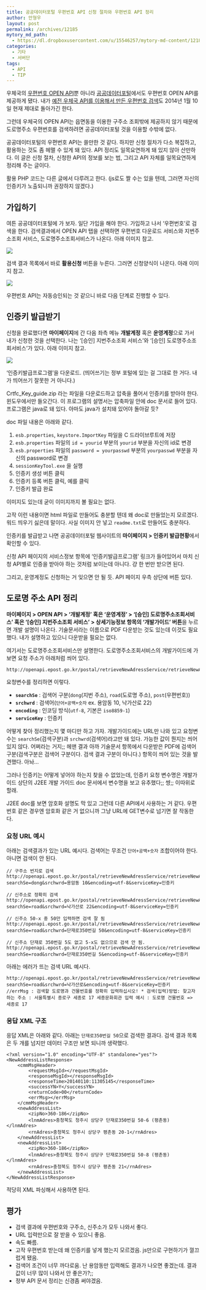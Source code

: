 ```yaml
---
title: 공공데이터포털 우편번호 API 신청 절차와 우편번호 API 정리
author: 안형우
layout: post
permalink: /archives/12185
mytory_md_path:
  - https://dl.dropboxusercontent.com/u/15546257/mytory-md-content/12185-postcode.md
categories:
  - 기타
  - 서버단
tags:
  - API
  - TIP
---
```

우체국의 [우편번호 OPEN API][1]뿐 아니라 [공공데이터포털][2]에서도 우편번호 OPEN API를 제공하게 됐다. 내가 [예전 우체국 API를 이용해서 만든 우편번호 검색][3]도 2014년 1월 10일 현재 제대로 돌아가긴 한다.

그런데 우체국의 OPEN API는 읍면동을 이용한 구주소 조회밖에 제공하지 않기 때문에 도로명주소 우편번호를 검색하려면 공공데이터포털 것을 이용할 수밖에 없다.

공공데이터포털의 우편번호 API는 쓸만한 것 같다. 하지만 신청 절차가 다소 복잡하고, 활용하는 것도 좀 헤맬 수 있게 돼 있다. API 정리도 일목요연하게 돼 있지 않아 산만하다. 이 글은 신청 절차, 신청한 API의 정보를 보는 법, 그리고 API 자체를 일목요연하게 정리해 주는 글이다.

활용 PHP 코드는 다른 글에서 다루려고 한다. (js로도 짤 수는 있을 텐데, 그러면 자신의 인증키가 노출되니까 권장하지 않겠다.)

## 가입하기

여튼 공공데이터포털에 가 보자. 일단 가입을 해야 한다. 가입하고 나서 &#8216;우편번호&#8217;로 검색을 한다. 검색결과에서 OPEN API 탭을 선택하면 우편번호 다운로드 서비스와 지번주소조회 서비스, 도로명주소조회서비스가 나온다. 아래 이미지 참고.

![][4]

검색 결과 목록에서 바로 **활용신청** 버튼을 누른다. 그러면 신청양식이 나온다. 아래 이미지 참고.

![][5]

우편번호 API는 자동승인되는 것 같으니 바로 다음 단계로 진행할 수 있다.

## 인증키 발급받기

신청을 완료했다면 **마이페이지**에 간 다음 좌측 메뉴 **개발계정** 혹은 **운영계정**으로 가서 내가 신청한 것을 선택한다. 나는 &#8216;[승인] 지번주소조회 서비스&#8217;와 &#8216;[승인] 도로명주소조회서비스&#8217;가 있다. 아래 이미지 참고.

![][6]

&#8216;인증키발급프로그램&#8217;을 다운로드. (띄어쓰기는 정부 포털에 있는 걸 그대로 한 거다. 내가 띄어쓰기 잘못한 거 아니다.)

Crtfc\_Key\_guide.zip 라는 파일을 다운로드하고 압축을 풀어서 인증키를 받아야 한다. 윈도우에서만 들오간다. 이 프로그램의 설명서는 압축파일 안에 doc 문서로 들어 있다. 프로그램은 java로 돼 있다. 아마도 java가 설치돼 있어야 돌아갈 듯?

doc 파일 내용은 아래와 같다.

1.  `esb.properties`, `keystore.ImportKey` 파일을 C 드라이브루트에 저장
2.  `esb.properties` 파일의 `id = yourid` 부분의 `yourid` 부분을 자신의 id로 변경
3.  `esb.properties` 파일의 `password = yourpasswd` 부분의 `yourpasswd` 부분을 자신의 password로 변경
4.  `sessionKeyTool.exe` 을 실행
5.  인증키 생성 버튼 클릭
6.  인증키 등록 버튼 클릭, 예를 클릭
7.  인증키 발급 완료

이미지도 있는데 굳이 이미지까지 볼 필요는 없다.

고작 이런 내용이면 html 파일로 만들어도 충분할 텐데 왜 doc로 만들었는지 모르겠다. 워드 띄우기 싫은데 말이다. 사실 이미지 안 넣고 `readme.txt`로 만들어도 충분하다.

인증키를 발급받고 나면 공공데이터포털 웹사이트의 **마이페이지 > 인증키 발급현황**에서 확인할 수 있다.

신청 API 페이지의 서비스정보 항목에 &#8216;인증키발급프로그램&#8217; 링크가 들어있어서 마치 신청 API별로 인증을 받아야 하는 것처럼 보이는데 아니다. 걍 한 번만 받으면 된다.

그리고, 운영계정도 신청하는 거 잊으면 안 될 듯. API 페이지 우측 상단에 버튼 있다.

## 도로명 주소 API 정리

**마이페이지 > OPEN API > &#8216;개발계정&#8217; 혹은 &#8216;운영계정&#8217; > &#8216;[승인] 도로명주소조회서비스&#8217; 혹은 &#8216;[승인] 지번주소조회 서비스&#8217; > 상세기능정보 항목의 &#8216;개발가이드&#8217; 버튼**을 누르면 개발 설명이 나온다. 기술문서라는 이름으로 PDF 다운받는 것도 있는데 이것도 필요했다. 내가 설명하고 있으니 다운받을 필요는 없다.

여기서는 도로명주소조회서비스만 설명한다. 도로명주소조회서비스의 개발가이드에 가 보면 요청 주소가 아래처럼 씌어 있다.

    http://openapi.epost.go.kr/postal/retrieveNewAdressService/retrieveNewAdressService/getNewAddressList
    

요청변수를 정리하면 이렇다.

*   **`searchSe`** : 검색어 구분(`dong`(지번 주소), `road`(도로명 주소), `post`(우편번호))
*   **`srchwrd`** : 검색어(`단어+공백+숫자` ex. 용암동 10, 낙가산로 22)
*   **`encoding`** : 인코딩 방식(`utf-8`, 기본은 `iso8859-1`)
*   **`serviceKey`** : 인증키

어떻게 찾아 정리했는지 몇 마디만 하고 가자. 개발가이드에는 URL만 나와 있고 요청변수는 `searchSe`(검색구분)과 `srchwrd`(검색어)라고만 돼 있다. 가능한 값이 뭔지는 씌어 있지 않다. 어쩌라는 거지;; 헤맨 결과 아까 기술문서 항목에서 다운받은 PDF에 검색어 구분(검색구분은 검색어 구분이다. 검색 결과 구분이 아니다.) 항목이 씌어 있는 것을 발견했다. 아놔&#8230;

그러나 인증키는 어떻게 넣어야 하는지 찾을 수 없었는데, 인증키 요청 변수명은 개발가이드 상단의 J2EE 개발 가이드 doc 문서에서 변수명을 보고 유추했다;; 썅;; 이따위로 할래.

J2EE doc를 보면 암호화 설명도 막 있고 그런데 다른 API에서 사용하는 거 같다. 우편번호 같은 경우엔 암호화 같은 거 없으니까 그냥 URL에 GET변수로 넘기면 잘 작동한다.

### 요청 URL 예시

아래는 검색결과가 있는 URL 예시다. 검색어는 무조건 `단어+공백+숫자` 조합이어야 한다. 아니면 검색이 안 된다.

    // 구주소 번지로 검색
    http://openapi.epost.go.kr/postal/retrieveNewAdressService/retrieveNewAdressService/getNewAddressList?searchSe=dong&srchwrd=용암동 10&encoding=utf-8&serviceKey=인증키
    
    // 신주소로 정확히 검색
    http://openapi.epost.go.kr/postal/retrieveNewAdressService/retrieveNewAdressService/getNewAddressList?searchSe=road&srchwrd=낙가산로 22&encoding=utf-8&serviceKey=인증키
    
    // 신주소 50-x 중 50만 입력하면 검색 잘 됨
    http://openapi.epost.go.kr/postal/retrieveNewAdressService/retrieveNewAdressService/getNewAddressList?searchSe=road&srchwrd=단재로350번길 50&encoding=utf-8&serviceKey=인증키
    
    // 신주소 단재로 350번길 5도 없고 5-x도 없으므로 검색 안 됨.
    http://openapi.epost.go.kr/postal/retrieveNewAdressService/retrieveNewAdressService/getNewAddressList?searchSe=road&srchwrd=단재로350번길 5&encoding=utf-8&serviceKey=인증키
    

아래는 에러가 뜨는 검색 URL 예시다.

    http://openapi.epost.go.kr/postal/retrieveNewAdressService/retrieveNewAdressService/getNewAddressList?searchSe=road&srchwrd=낙가산로&encoding=utf-8&serviceKey=인증키
    //errMsg : 검색할 도로명과 건물번호를 정확히 입력하십시오! * 검색(입력)방법: 찾고자 하는 주소 : 서울특별시 종로구 세종로 17 세종문화회관 입력 예시 : 도로명 건물번호 => 세종로 17
    

### 응답 XML 구조

응답 XML은 아래와 같다. 아래는 `단재로350번길 50`으로 검색한 결과다. 검색 결과 목록은 두 개를 넘지만 데이터 구조만 보면 되니까 생략했다.

    <?xml version="1.0" encoding="UTF-8" standalone="yes"?>
    <NewAddressListResponse>
        <cmmMsgHeader>
            <requestMsgId></requestMsgId>
            <responseMsgId></responseMsgId>
            <responseTime>20140110:11305145</responseTime>
            <successYN>Y</successYN>
            <returnCode>00</returnCode>
            <errMsg></errMsg>
        </cmmMsgHeader>
        <newAddressList>
            <zipNo>360-186</zipNo>
            <lnmAdres>충청북도 청주시 상당구 단재로350번길 50-6 (평촌동)</lnmAdres>
            <rnAdres>충청북도 청주시 상당구 평촌동 20-1</rnAdres>
        </newAddressList>
        <newAddressList>
            <zipNo>360-186</zipNo>
            <lnmAdres>충청북도 청주시 상당구 단재로350번길 50-8 (평촌동)</lnmAdres>
            <rnAdres>충청북도 청주시 상당구 평촌동 21</rnAdres>
        </newAddressList>
    </NewAddressListResponse>
    

적당히 XML 파싱해서 사용하면 된다.

## 평가

*   검색 결과에 우편번호와 구주소, 신주소가 모두 나와서 좋다. 
*   URL 입력만으로 잘 받을 수 있으니 좋음.
*   속도 빠름.
*   고작 우편번호 받는데 왜 인증키를 넣게 했는지 모르겠음. js만으로 구현하기가 껄끄럽게 됐음.
*   검색어 조건이 너무 까다로움. 난 용암동만 입력해도 결과가 나오면 좋겠는데. 결과값이 너무 많이 나와서 안 좋은가?;;
*   정부 API 문서 정리는 신경좀 써야겠음.

 [1]: http://biz.epost.go.kr/customCenter/custom/custom_10.jsp?subGubun=sub_3&subGubun_1=cum_18&gubun=m07
 [2]: https://www.data.go.kr/
 [3]: https://mytory.net/archives/1284
 [4]: /uploads/legacy/postcode/postcode1.png
 [5]: /uploads/legacy/postcode/postcode2.png
 [6]: /uploads/legacy/postcode/postcode3.png